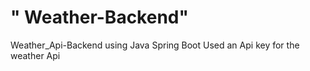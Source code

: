 " Weather-Backend" 
=======
 Weather_Api-Backend using Java Spring Boot 
Used an Api key for the weather Api

